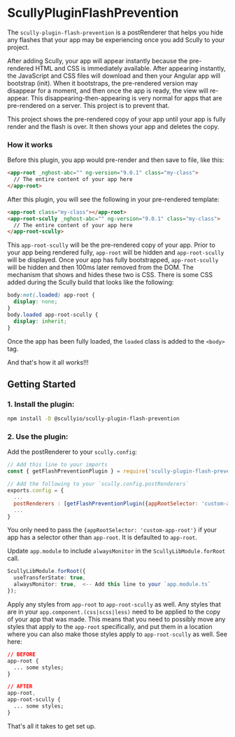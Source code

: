 # ScullyPluginFlashPrevention

The `scully-plugin-flash-prevention` is a postRenderer that helps you hide any flashes that your
app may be experiencing once you add Scully to your project.

After adding Scully, your app will appear instantly because the pre-rendered HTML and CSS is
immediately available. After appearing instantly, the JavaScript and CSS files will download and
then your Angular app will bootstrap (init). When it bootstraps, the pre-rendered version may
disappear for a moment, and then once the app is ready, the view will re-appear. This
disappearing-then-appearing is very normal for apps that are pre-rendered on a server. This
project is to prevent that.

This project shows the pre-rendered copy of your app until your app is fully render and the
flash is over. It then shows your app and deletes the copy.

### How it works

Before this plugin, you app would pre-render and then save to file, like this:

```html
<app-root _nghost-abc="" ng-version="9.0.1" class="my-class">
  // The entire content of your app here
</app-root>
```

After this plugin, you will see the following in your pre-rendered template:

```html
<app-root class="my-class"></app-root>
<app-root-scully _nghost-abc="" ng-version="9.0.1" class="my-class">
  // The entire content of your app here
</app-root-scully>
```

This `app-root-scully` will be the pre-rendered copy of your app. Prior to your app being
rendered fully, `app-root` will be hidden and `app-root-scully` will be displayed. Once your
app has fully bootstrapped, `app-root-scully` will be hidden and then 100ms later removed
from the DOM. The mechanism that shows and hides these two is CSS. There is some CSS added
during the Scully build that looks like the following:

```css
body:not(.loaded) app-root {
  display: none;
}
body.loaded app-root-scully {
  display: inherit;
}
```

Once the app has been fully loaded, the `loaded` class is added to the `<body>` tag.

And that's how it all works!!!

## Getting Started

### 1. Install the plugin:

```bash
npm install -D @scullyio/scully-plugin-flash-prevention
```

### 2. Use the plugin:

Add the postRenderer to your `scully.config`:

```javascript
// Add this line to your imports
const { getFlashPreventionPlugin } = require('scully-plugin-flash-prevention');

// Add the following to your `scully.config.postRenderers`
exports.config = {
  ...
  postRenderers : [getFlashPreventionPlugin({appRootSelector: 'custom-app-root'})],
  ...
}
```

You only need to pass the `{appRootSelector: 'custom-app-root'}` if your app has a selector other
than `app-root`. It is defaulted to `app-root`.

Update `app.module` to include `alwaysMonitor` in the `ScullyLibModule.forRoot` call.

```typescript
ScullyLibModule.forRoot({
  useTransferState: true,
  alwaysMonitor: true,  <-- Add this line to your `app.module.ts`
});
```

Apply any styles from `app-root` to `app-root-scully` as well. Any styles that are in your
`app.component.(css|scss|less)` need to be applied to the copy of your app that was made. This means
that you need to possibly move any styles that apply to the `app-root` specifically, and put them
in a location where you can also make those styles apply to `app-root-scully` as well. See here:

```css
// BEFORE
app-root {
  ... some styles;
}

// AFTER
app-root,
app-root-scully {
  ... some styles;
}
```

That's all it takes to get set up.
